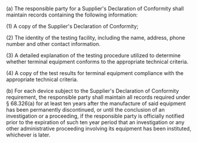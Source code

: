 (a) The responsible party for a Supplier's Declaration of Conformity shall maintain records containing the following information:

(1) A copy of the Supplier's Declaration of Conformity;

(2) The identity of the testing facility, including the name, address, phone number and other contact information.

(3) A detailed explanation of the testing procedure utilized to determine whether terminal equipment conforms to the appropriate technical criteria.

(4) A copy of the test results for terminal equipment compliance with the appropriate technical criteria.

(b) For each device subject to the Supplier's Declaration of Conformity requirement, the responsible party shall maintain all records required under § 68.326(a) for at least ten years after the manufacture of said equipment has been permanently discontinued, or until the conclusion of an investigation or a proceeding, if the responsible party is officially notified prior to the expiration of such ten year period that an investigation or any other administrative proceeding involving its equipment has been instituted, whichever is later.

